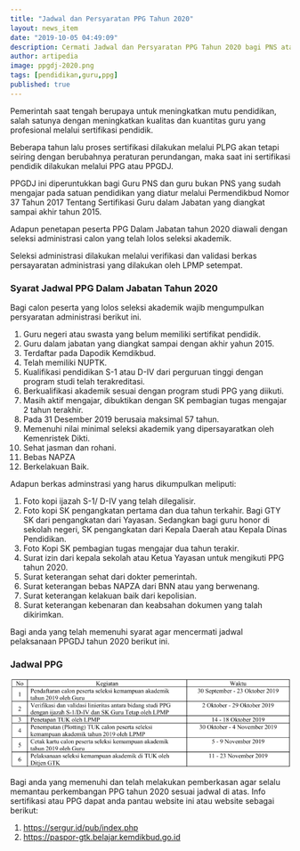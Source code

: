 ```yaml
---
title: "Jadwal dan Persyaratan PPG Tahun 2020"
layout: news_item
date: "2019-10-05 04:49:09"
description: Cermati Jadwal dan Persyaratan PPG Tahun 2020 bagi PNS ataupun bukan PNS.
author: artipedia
image: ppgdj-2020.png
tags: [pendidikan,guru,ppg]
published: true
---
```


Pemerintah saat tengah berupaya untuk meningkatkan mutu pendidikan, salah satunya dengan meningkatkan kualitas dan kuantitas guru yang profesional melalui sertifikasi pendidik. 

Beberapa tahun lalu proses sertifikasi dilakukan melalui PLPG akan tetapi seiring dengan berubahnya peraturan perundangan, maka saat ini sertifikasi pendidik dilakukan melalui PPG atau PPGDJ.

PPGDJ ini diperuntukkan bagi Guru PNS dan guru bukan PNS yang sudah mengajar pada satuan pendidikan yang diatur melalui Permendikbud Nomor 37 Tahun 2017 Tentang Sertifikasi Guru dalam Jabatan yang diangkat sampai akhir tahun 2015.

Adapun penetapan peserta PPG Dalam Jabatan tahun 2020 diawali dengan seleksi administrasi calon yang telah lolos seleksi akademik.

Seleksi administrasi dilakukan melalui verifikasi dan validasi berkas persayaratan administrasi yang dilakukan oleh LPMP setempat.

### Syarat Jadwal PPG Dalam Jabatan Tahun 2020
Bagi calon peserta yang lolos seleksi akademik wajib mengumpulkan persyaratan administrasi berikut ini.

1. Guru negeri atau swasta yang belum memiliki sertifikat pendidik.
2. Guru dalam jabatan yang diangkat sampai dengan akhir yahun 2015.
3. Terdaftar pada Dapodik Kemdikbud.
4. Telah memiliki NUPTK.
5. Kualifikasi pendidikan S-1 atau D-IV dari perguruan tinggi dengan program studi telah terakreditasi.
6. Berkualifikasi akademik sesuai dengan program studi PPG yang diikuti.
7. Masih aktif mengajar, dibuktikan dengan SK pembagian tugas mengajar 2 tahun terakhir.
8. Pada 31 Desember 2019 berusaia maksimal 57 tahun.
9. Memenuhi nilai minimal seleksi akademik yang dipersayaratkan oleh Kemenristek Dikti.
10. Sehat jasman dan rohani.
11. Bebas NAPZA
12. Berkelakuan Baik.

Adapun berkas adminstrasi yang harus dikumpulkan meliputi:
1. Foto kopi ijazah S-1/ D-IV yang telah dilegalisir.
2. Foto kopi SK pengangkatan pertama dan dua tahun terkahir. Bagi GTY SK dari pengangkatan dari Yayasan. Sedangkan bagi guru honor di sekolah negeri, SK pengangkatan dari Kepala Daerah atau Kepala Dinas Pendidikan.
3. Foto Kopi SK pembagian tugas mengajar dua tahun terakir.
4. Surat izin dari kepala sekolah atau Ketua Yayasan untuk mengikuti PPG tahun 2020.
5. Surat keterangan sehat dari dokter pemerintah.
6. Surat keterangan bebas NAPZA dari BNN atau yang berwenang.
7. Surat keterangan kelakuan baik dari kepolisian.
8. Surat keterangan kebenaran dan keabsahan dokumen yang talah dikirimkan.

Bagi anda yang telah memenuhi syarat agar mencermati jadwal pelaksanaan PPGDJ tahun 2020 berikut ini.

### Jadwal PPG
![Jadwal PPG](/img/Jadwal-ppg-2020.png "Jadwal PPG")

Bagi anda yang memenuhi dan telah melakukan pemberkasan agar selalu memantau perkembangan PPG tahun 2020 sesuai jadwal di atas.
Info sertifikasi atau PPG dapat anda pantau website ini atau website sebagai berikut:
1. https://sergur.id/pub/index.php
2. https://paspor-gtk.belajar.kemdikbud.go.id
